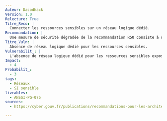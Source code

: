 ```yaml
---
Auteur: Dacodhack
Version: 1.0
Relecture: True
Titre_Reco: |
  Connecter les ressources sensibles sur un réseau logique dédié.
Recommandation: |
  Une mesure de sécurité dégradée de la recommandation R50 consiste à déployer les ressources sensibles sur un réseau logique dédié à cet usage et protégé à l’aide du protocole IPsec. En complément, des mécanismes de segmentation logique (VLAN) et de filtrage réseau sont recommandés pour limiter l’exposition du concentrateur VPN IPsec aux seuls moyens distribués sensibles. Pour la mise en œuvre du protocole IPsec, les recommandations du guide de l’ANSSI [17] doivent être appliquées.
Titre_Vuln: |
  Absence de réseau logique dédié pour les ressources sensibles.
Vulnerabilit_: |
  L'absence de réseau logique dédié pour les ressources sensibles expose ces dernières à des risques de compromission accrus, notamment par des attaques réseau ciblant des équipements insuffisamment isolés ou protégés.
Impact:
  - 4
Probabilit_:
  - 3
tags:
  - Réseaux
  - SI sensible
livrables:
  - ANSSI-PG-075
sources:
  - https://cyber.gouv.fr/publications/recommandations-pour-les-architectures-des-si-sensibles-ou-dr

---
```


